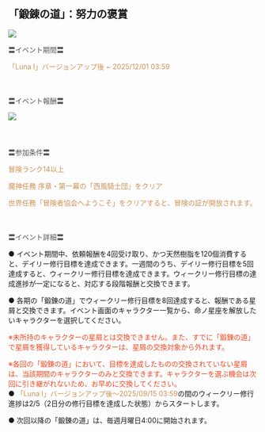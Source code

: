 ## 「鍛錬の道」：努力の褒賞
<img src="https://sdk.hoyoverse.com/upload/ann/2025/09/01/1bc86b51d9d21a2408b4ba31a8b6d3c3_916197330059152964_transformed.png">
<p style="white-space: pre-wrap;"><span style="color:rgba(85,85,85,1)">〓イベント期間〓</span></p><p style="white-space: pre-wrap;"><span style="color:rgba(204,146,85,1)">「Luna Ⅰ」バージョンアップ後 ~ <t class="t_lc" contenteditable="false">2025/12/01 03:59</t></span></p><p style="white-space: pre-wrap; min-height: 1.5em;"></p><p style="white-space: pre-wrap;"><span style="color:rgba(85,85,85,1)">〓イベント報酬〓</span></p><p style="white-space: pre-wrap; min-height: 1.5em; text-align: left;"><img src="https://sdk.hoyoverse.com/upload/ann/2025/08/06/4ab069134e2bd6faa694dbbf2c2f3086_5649709177953287127_transformed.png" href="" style="border:none;vertical-align:middle;"></p><p style="white-space: pre-wrap; min-height: 1.5em; text-align: left;"></p><p style="white-space: pre-wrap; text-align: left;"><span style="color:rgba(85,85,85,1)">〓参加条件〓</span></p><p style="white-space: pre-wrap; text-align: left;"><span style="color:rgba(204,146,85,1)">冒険ランク14以上</span></p><p style="white-space: pre-wrap; text-align: left;"><span style="color:rgba(204,146,85,1)">魔神任務 序章・第一幕の「西風騎士団」をクリア</span></p><p style="white-space: pre-wrap; text-align: left;"><span style="color:rgba(204,146,85,1)">世界任務「冒険者協会へようこそ」をクリアすると、冒険の証が開放されます。</span></p><p style="white-space: pre-wrap; min-height: 1.5em; text-align: left;"></p><p style="white-space: pre-wrap; text-align: left;"><span style="color:rgba(85,85,85,1)">〓イベント詳細〓</span></p><p style="white-space: pre-wrap; text-align: left;">● イベント期間中、依頼報酬を4回受け取り、かつ天然樹脂を120個消費すると、デイリー修行目標を達成できます。一週間のうち、デイリー修行目標を5回達成すると、ウィークリー修行目標を達成できます。ウィークリー修行目標の達成進捗が一定になると、対応する段階報酬と交換できます。</p><p style="white-space: pre-wrap; text-align: left;">● 各期の「鍛錬の道」でウィークリー修行目標を8回達成すると、報酬である星屑と交換できます。イベント画面のキャラクター一覧から、命ノ星座を解放したいキャラクターを選択してください。</p><p style="white-space: pre-wrap; text-align: left;"><span style="color:rgba(236,73,35,1)">※未所持のキャラクターの星屑とは交換できません。また、すでに「鍛錬の道」で星屑を獲得しているキャラクターは、星屑の交換対象から外れます。</span></p><p style="white-space: pre-wrap; text-align: left;"><span style="color:rgba(236,73,35,1)">※各回の「鍛錬の道」において、目標を達成したものの交換されていない星屑は、当該期間のキャラクターのみと交換できます。キャラクターを選ぶ機会は次回に引き継がれないため、お早めに交換してください。</span><br>● <span style="color:rgba(204,146,85,1)">「Luna Ⅰ」バージョンアップ後～<t class="t_lc" contenteditable="false">2025/09/15 03:59</t></span>の間のウィークリー修行進捗は2/5（2日分の修行目標を達成した状態）からスタートします。</p><p style="white-space: pre-wrap; text-align: left;">● 次回以降の「鍛錬の道」は、毎週月曜日4:00に開始されます。</p>
